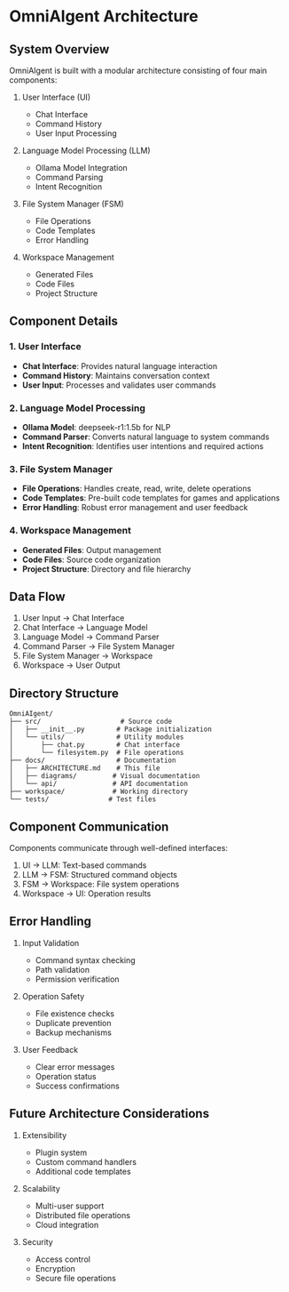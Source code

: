 # OmniAIgent Architecture

## System Overview

OmniAIgent is built with a modular architecture consisting of four main components:

1. User Interface (UI)
   - Chat Interface
   - Command History
   - User Input Processing

2. Language Model Processing (LLM)
   - Ollama Model Integration
   - Command Parsing
   - Intent Recognition

3. File System Manager (FSM)
   - File Operations
   - Code Templates
   - Error Handling

4. Workspace Management
   - Generated Files
   - Code Files
   - Project Structure

## Component Details

### 1. User Interface
- **Chat Interface**: Provides natural language interaction
- **Command History**: Maintains conversation context
- **User Input**: Processes and validates user commands

### 2. Language Model Processing
- **Ollama Model**: deepseek-r1:1.5b for NLP
- **Command Parser**: Converts natural language to system commands
- **Intent Recognition**: Identifies user intentions and required actions

### 3. File System Manager
- **File Operations**: Handles create, read, write, delete operations
- **Code Templates**: Pre-built code templates for games and applications
- **Error Handling**: Robust error management and user feedback

### 4. Workspace Management
- **Generated Files**: Output management
- **Code Files**: Source code organization
- **Project Structure**: Directory and file hierarchy

## Data Flow

1. User Input → Chat Interface
2. Chat Interface → Language Model
3. Language Model → Command Parser
4. Command Parser → File System Manager
5. File System Manager → Workspace
6. Workspace → User Output

## Directory Structure

```
OmniAIgent/
├── src/                    # Source code
│   ├── __init__.py        # Package initialization
│   └── utils/             # Utility modules
│       ├── chat.py        # Chat interface
│       └── filesystem.py  # File operations
├── docs/                  # Documentation
│   ├── ARCHITECTURE.md    # This file
│   ├── diagrams/         # Visual documentation
│   └── api/              # API documentation
├── workspace/            # Working directory
└── tests/               # Test files
```

## Component Communication

Components communicate through well-defined interfaces:
1. UI → LLM: Text-based commands
2. LLM → FSM: Structured command objects
3. FSM → Workspace: File system operations
4. Workspace → UI: Operation results

## Error Handling

1. Input Validation
   - Command syntax checking
   - Path validation
   - Permission verification

2. Operation Safety
   - File existence checks
   - Duplicate prevention
   - Backup mechanisms

3. User Feedback
   - Clear error messages
   - Operation status
   - Success confirmations

## Future Architecture Considerations

1. Extensibility
   - Plugin system
   - Custom command handlers
   - Additional code templates

2. Scalability
   - Multi-user support
   - Distributed file operations
   - Cloud integration

3. Security
   - Access control
   - Encryption
   - Secure file operations